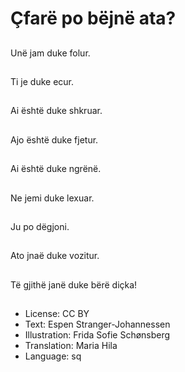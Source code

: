 # Çfarë po bëjnë ata?

##
Unë jam duke folur.

##
Ti je duke ecur.

##
Ai është duke shkruar.

##
Ajo është duke fjetur.

##
Ai është duke ngrënë.

##
Ne jemi duke lexuar.

##
Ju po dëgjoni.

##
Ato jnaë duke vozitur.

##
Të gjithë janë duke bërë diçka!

##
* License: CC BY
* Text: Espen Stranger-Johannessen
* Illustration: Frida Sofie Schønsberg
* Translation: Maria Hila
* Language: sq
